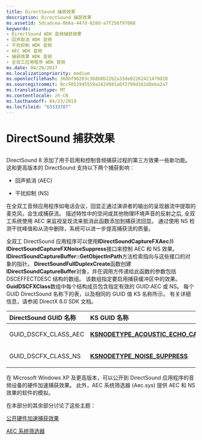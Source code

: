 ```yaml
---
title: DirectSound 捕获效果
description: DirectSound 捕获效果
ms.assetid: 5dcadcea-0b6a-447d-828d-a7f256f97088
keywords:
- DirectSound WDK 音频捕获效果
- 回声取消 WDK 音频
- 干扰抑制 WDK 音频
- AEC WDK 音频
- 捕获效果 WDK 音频
- 全双工应用程序 WDK 音频
ms.date: 04/20/2017
ms.localizationpriority: medium
ms.openlocfilehash: 360bf96203c3b8b0b22b2a33de02262421479d28
ms.sourcegitcommit: 0cc5051945559a242d941a6f2799d161d8eba2a7
ms.translationtype: MT
ms.contentlocale: zh-CN
ms.lasthandoff: 04/23/2019
ms.locfileid: "63333787"
---
```

# <a name="directsound-capture-effects"></a>DirectSound 捕获效果


## <span id="directsound_capture_effects"></span><span id="DIRECTSOUND_CAPTURE_EFFECTS"></span>


DirectSound 8 添加了用于启用和控制音频捕获过程的第三方效果一些新功能。 这和更高版本的 DirectSound 支持以下两个捕获影响：

-   回声抵消 (AEC)

-   干扰抑制 (NS)

在全双工音频应用程序如电话会议，回显正通过演讲者的输出的呈现器流中提取的麦克风，会生成捕获流。 描述特性中的空间或其他物理环境声音的反射之后, 全双工系统使用 AEC 来监视呈现流来抵消此函数添加到捕获流回显。 通过使用 NS 检测干扰峰值和从流中删除，系统可以进一步提高捕获流的质量。

全双工 DirectSound 应用程序可以使用**IDirectSoundCaptureFXAec**并**IDirectSoundCaptureFXNoiseSuppress**接口来控制 AEC 和 NS 效果。 **IDirectSoundCaptureBuffer::GetObjectInPath**方法检索指向与这些接口的对象的指针。 **DirectSoundFullDuplexCreate**函数创建**IDirectSoundCaptureBuffer**对象，并在调用方传递给此函数的参数包括 DSCEFFECTDESC 结构的数组。 该数组指定要启用捕获缓冲区中的效果。 **GuidDSCFXClass**数组中每个结构成员包含指定有效的 GUID:AEC 或 NS。 每个 GUID DirectSound 名称下的表，以及相同的 GUID 值 KS 名称所示。 有关详细信息，请参阅 DirectX 8.0 SDK 文档。

<table>
<colgroup>
<col width="50%" />
<col width="50%" />
</colgroup>
<thead>
<tr class="header">
<th align="left">DirectSound GUID 名称</th>
<th align="left">KS GUID 名称</th>
</tr>
</thead>
<tbody>
<tr class="odd">
<td align="left"><p>GUID_DSCFX_CLASS_AEC</p></td>
<td align="left"><p><a href="https://msdn.microsoft.com/library/windows/hardware/ff537150" data-raw-source="[&lt;strong&gt;KSNODETYPE_ACOUSTIC_ECHO_CANCEL&lt;/strong&gt;](https://msdn.microsoft.com/library/windows/hardware/ff537150)"><strong>KSNODETYPE_ACOUSTIC_ECHO_CANCEL</strong></a></p></td>
</tr>
<tr class="even">
<td align="left"><p>GUID_DSCFX_CLASS_NS</p></td>
<td align="left"><p><a href="https://msdn.microsoft.com/library/windows/hardware/ff537182" data-raw-source="[&lt;strong&gt;KSNODETYPE_NOISE_SUPPRESS&lt;/strong&gt;](https://msdn.microsoft.com/library/windows/hardware/ff537182)"><strong>KSNODETYPE_NOISE_SUPPRESS</strong></a></p></td>
</tr>
</tbody>
</table>

 

在 Microsoft Windows XP 及更高版本，可以公开到 DirectSound 应用程序的音频设备的硬件加速捕获效果。 此外，AEC 系统筛选器 (Aec.sys) 提供 AEC 和 NS 效果的软件的模拟。

在本部分的其余部分讨论了这些主题：

[公开硬件加速捕获效果](exposing-hardware-accelerated-capture-effects.md)

[AEC 系统筛选器](aec-system-filter.md)

 

 




